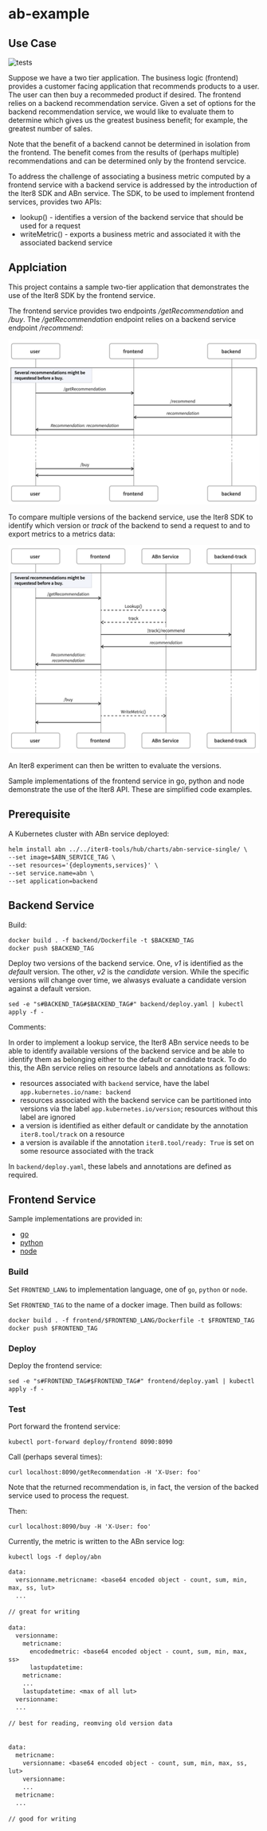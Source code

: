 # ab-example

## Use Case

![tests](https://github.com/kalantar/iter8/actions/workflows/tests.yaml?branch=badge/badge.svg)

Suppose we have a two tier application. The business logic (frontend) provides a customer facing application that recommends products to a user. The user can then buy a recommeded product if desired. The frontend relies on a backend recommendation service. Given a set of options for the backend recommendation service, we would like to evaluate them to determine which gives us the greatest business benefit; for example, the greatest number of sales.

Note that the benefit of a backend cannot be determined in isolation from the frontend. The benefit comes from the results of (perhaps multiple) recommendations and can be determined only by the frontend servcice.

To address the challenge of associating a business metric computed by a frontend service with a backend service is addressed by the introduction of the Iter8 SDK and ABn service. The SDK, to be used to implement frontend services, provides two APIs:

- lookup() - identifies a version of the backend service that should be used for a request
- writeMetric() - exports a business metric and associated it with the associated backend service

## Applciation

This project contains a sample two-tier application that demonstrates the use of the Iter8 SDK by the frontend service.

The frontend service provides two endpoints _/getRecommendation_ and _/buy_. The _/getRecommendation_ endpoint relies on a backend service endpoint _/recommend_:

![application interaction](images/two-tier.png)

To compare multiple versions of the backend service, use the Iter8 SDK to identify which version or _track_ of the backend to send a request to and to export metrics to a metrics data:

![application interation with Iter8 ABn service](images/two-tier-with-iter8abn.png)

An Iter8 experiment can then be written to evaluate the versions.

Sample implementations of the frontend service in go, python and node demonstrate the use of the Iter8 API. These are simplified code examples.

## Prerequisite

A Kubernetes cluster with ABn service deployed:

```shell
helm install abn ../../iter8-tools/hub/charts/abn-service-single/ \
--set image=$ABN_SERVICE_TAG \
--set resources='{deployments,services}' \
--set service.name=abn \
--set application=backend
```

## Backend Service

Build:

```shell
docker build . -f backend/Dockerfile -t $BACKEND_TAG
docker push $BACKEND_TAG
```

Deploy two versions of the backend service. One, _v1_ is identified as the _default_ version. The other, _v2_ is the _candidate_ version. While the specific versions will change over time, we alwasys evaluate a candidate version against a default version.

```shell
sed -e "s#BACKEND_TAG#$BACKEND_TAG#" backend/deploy.yaml | kubectl apply -f -
```

Comments:

In order to implement a lookup service, the Iter8 ABn service needs to be able to identify available versions of the backend service and be able to identify them as belonging either to the default or candidate track. To do this, the ABn service relies on resource labels and annotations as follows:

- resources associated with `backend` service, have the label `app.kubernetes.io/name: backend`
- resources associated with the backend service can be partitioned into versions via the label `app.kubernetes.io/version`; resources without this label are ignored
- a version is identified as either default or candidate by the annotation `iter8.tool/track` on a resource
- a version is available if the annotation `iter8.tool/ready: True` is set on some resource associated with the track

In `backend/deploy.yaml`, these labels and annotations are defined as required.

## Frontend Service

Sample implementations are provided in:

- [go](https://github.com/kalantar/ab-example/tree/main/frontend/go)
- [python](https://github.com/kalantar/ab-example/tree/main/frontend/python)
- [node](https://github.com/kalantar/ab-example/tree/main/frontend/node)

### Build

Set `FRONTEND_LANG` to implementation language, one of `go`, `python` or `node`.

Set `FRONTEND_TAG` to the name of a docker image. Then build as follows:

```shell
docker build . -f frontend/$FRONTEND_LANG/Dockerfile -t $FRONTEND_TAG
docker push $FRONTEND_TAG
```

### Deploy

Deploy the frontend service:

```shell
sed -e "s#FRONTEND_TAG#$FRONTEND_TAG#" frontend/deploy.yaml | kubectl apply -f -
```

### Test

Port forward the frontend service:

```shell
kubectl port-forward deploy/frontend 8090:8090
```

Call (perhaps several times):

```shell
curl localhost:8090/getRecommendation -H 'X-User: foo'
```

Note that the returned recommendation is, in fact, the version of the backed service used to process the request.

Then:

```shell
curl localhost:8090/buy -H 'X-User: foo'
```

Currently, the metric is written to the ABn service log:

```shell
kubectl logs -f deploy/abn
```

```shell
data:
  versionname.metricname: <base64 encoded object - count, sum, min, max, ss, lut>
  ...

// great for writing

data:
  versionname:
    metricname:
      encodedmetric: <base64 encoded object - count, sum, min, max, ss>
      lastupdatetime:
    metricname:
    ...
    lastupdatetime: <max of all lut>
  versionname:
  ...

// best for reading, reomving old version data


data:
  metricname:
    versionname: <base64 encoded object - count, sum, min, max, ss, lut>
    versionname:
    ...
  metricname:
  ...

// good for writing
```
